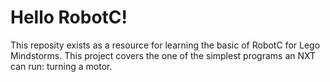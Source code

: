 # Hello RobotC!
This reposity exists as a resource for learning the basic of RobotC for Lego Mindstorms. This project covers the one of the simplest programs an NXT can run: turning a motor.
